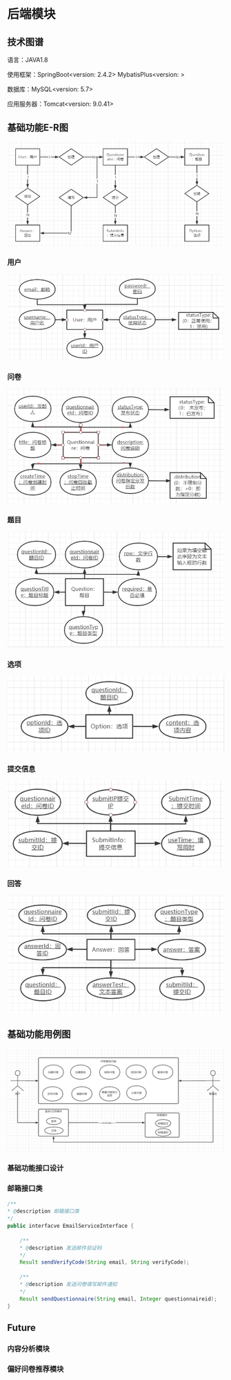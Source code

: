 # 后端模块

## 技术图谱

语言：JAVA1.8

使用框架：SpringBoot<version: 2.4.2>  MybatisPlus<version: >

数据库：MySQL<version: 5.7>

应用服务器：Tomcat<version: 9.0.41>

## 基础功能E-R图

![基础功能ER图](./Readme.assets/基础功能ER图.png)

### 用户

![](./Readme.assets/用户ER图.png)

### 问卷

![问卷ER图](./Readme.assets/问卷ER图.png)

### 题目

![题目ER图](./Readme.assets/题目ER图.png)

### 选项

![选项ER图](./Readme.assets/选项ER图.png)

### 提交信息

![提交信息ER图](./Readme.assets/提交信息ER图.png)

### 回答

![回答ER图](./Readme.assets/回答ER图.png)

## 基础功能用例图

![基础功能用例图](./Readme.assets/基础功能用例图.png)

### 基础功能接口设计



### 邮箱接口类

```java
/**
* @description 邮箱接口类
*/
public interfacve EmailServiceInterface {
    
    /**
    * @description 发送邮件验证码
    */
    Result sendVerifyCode(String email, String verifyCode);
    
    /**
    * @description 发送问卷填写邮件通知
    */
    Result sendQuestionnaire(String email, Integer questionnaireid);
}
```

## Future

### 内容分析模块

### 偏好问卷推荐模块